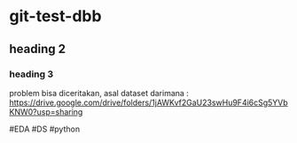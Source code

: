 # git-test-dbb
## heading 2
### heading 3

problem bisa diceritakan, asal dataset darimana : https://drive.google.com/drive/folders/1jAWKvf2GaU23swHu9F4i6cSg5YVbKNW0?usp=sharing

#EDA #DS #python
